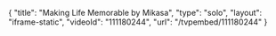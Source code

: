 {
    "title": "Making Life Memorable by Mikasa",
    "type": "solo",
    "layout": "iframe-static",
    "videoId": "111180244",
    "url": "\/tvpembed\/111180244"
}